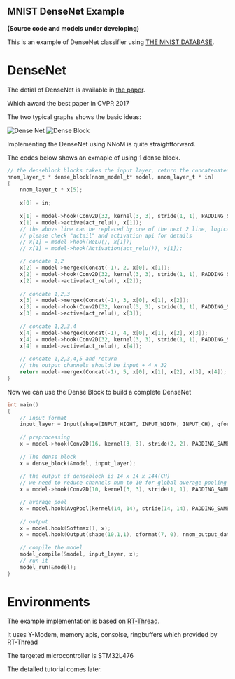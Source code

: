 ## MNIST DenseNet Example 

**(Source code and models under developing)**



This is an example of DenseNet classifier using [THE MNIST DATABASE](http://yann.lecun.com/exdb/mnist/). 

# DenseNet
The detial of DenseNet is available in [the paper](https://arxiv.org/abs/1608.06993).

Which award the best paper in CVPR 2017 

The two typical graphs shows the basic ideas:

![Dense Net](https://github.com/majianjia/nnom/blob/master/examples/mnist-densenet/docs/densenet-1.png)
![Dense Block](https://github.com/majianjia/nnom/blob/master/examples/mnist-densenet/docs/densenet-2.jpeg)


Implementing the DenseNet using NNoM is quite straightforward. 

The codes below shows an exmaple of using 1 dense block.

~~~C
// the denseblock blocks takes the input layer, return the concatenated layer
nnom_layer_t * dense_block(nnom_model_t* model, nnom_layer_t * in)
{
	nnom_layer_t * x[5];
	
	x[0] = in;
	
	x[1] = model->hook(Conv2D(32, kernel(3, 3), stride(1, 1), PADDING_SAME, &c1_w, &c1_b), x[0]);
	x[1] = model->active(act_relu(), x[1]);
	// the above line can be replaced by one of the next 2 line, logically perfrom the same
	// please check "actail" and activation api for details
	// x[1] = model->hook(ReLU(), x[1]); 
	// x[1] = model->hook(Activation(act_relu()), x[1]); 

	// concate 1,2 
	x[2] = model->mergex(Concat(-1), 2, x[0], x[1]); 
	x[2] = model->hook(Conv2D(32, kernel(3, 3), stride(1, 1), PADDING_SAME, &c2_w, &c2_b), x[2]);
	x[2] = model->active(act_relu(), x[2]);
	
	// concate 1,2,3
	x[3] = model->mergex(Concat(-1), 3, x[0], x[1], x[2]);
	x[3] = model->hook(Conv2D(32, kernel(3, 3), stride(1, 1), PADDING_SAME, &c3_w, &c3_b), x[3]);
	x[3] = model->active(act_relu(), x[3]);
	
	// concate 1,2,3,4
	x[4] = model->mergex(Concat(-1), 4, x[0], x[1], x[2], x[3]);
	x[4] = model->hook(Conv2D(32, kernel(3, 3), stride(1, 1), PADDING_SAME, &c4_w, &c4_b), x[4]);
	x[4] = model->active(act_relu(), x[4]);
	
	// concate 1,2,3,4,5 and return
	// the output channels should be input + 4 x 32
	return model->mergex(Concat(-1), 5, x[0], x[1], x[2], x[3], x[4]);
}
~~~
Now we can use the Dense Block to build a complete DenseNet
~~~C
int main()
{
	// input format
	input_layer = Input(shape(INPUT_HIGHT, INPUT_WIDTH, INPUT_CH), qformat(7, 0), nnom_input_data);
	
	// preprocessing
	x = model->hook(Conv2D(16, kernel(3, 3), stride(2, 2), PADDING_SAME, &c0_w, &c0_b),);
	
	// The dense block
	x = dense_block(&model, input_layer);
	
	// the output of denseblock is 14 x 14 x 144(CH)
	// we need to reduce channels num to 10 for global average pooling
	x = model->hook(Conv2D(10, kernel(3, 3), stride(1, 1), PADDING_SAME, &c5_w, &c5_b),);

	// average pool
	x = model.hook(AvgPool(kernel(14, 14), stride(14, 14), PADDING_SAME), x);
	
	// output
	x = model.hook(Softmax(), x);
	x = model.hook(Output(shape(10,1,1), qformat(7, 0), nnom_output_data), x);
	
	// compile the model
	model_compile(&model, input_layer, x);
	// run it
	model_run(&model);
}

~~~


# Environments 
The example implementation is based on [RT-Thread](https://github.com/RT-Thread/rt-thread).

It uses Y-Modem, memory apis, consolse, ringbuffers which provided by RT-Thread

The targeted microcontroller is STM32L476


The detailed tutorial comes later. 
